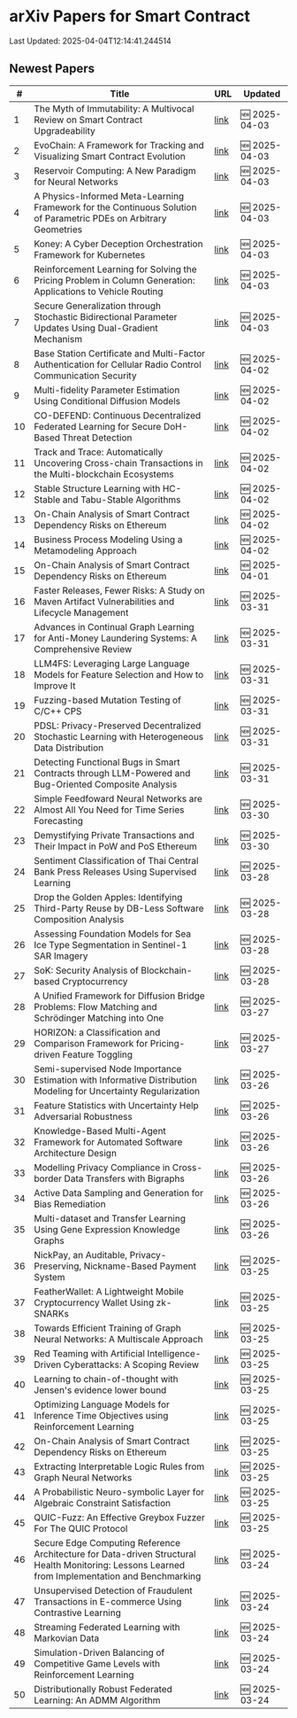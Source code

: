 # arXiv Papers for Smart Contract

Last Updated: 2025-04-04T12:14:41.244514

## Newest Papers

|\#|Title|URL|Updated|
|---|---|---|---|
|1|The Myth of Immutability: A Multivocal Review on Smart Contract Upgradeability|[link](http://arxiv.org/abs/2504.02719v1)|🆕 2025-04-03|
|2|EvoChain: A Framework for Tracking and Visualizing Smart Contract Evolution|[link](http://arxiv.org/abs/2504.02704v1)|🆕 2025-04-03|
|3|Reservoir Computing: A New Paradigm for Neural Networks|[link](http://arxiv.org/abs/2504.02639v1)|🆕 2025-04-03|
|4|A Physics-Informed Meta-Learning Framework for the Continuous Solution of Parametric PDEs on Arbitrary Geometries|[link](http://arxiv.org/abs/2504.02459v1)|🆕 2025-04-03|
|5|Koney: A Cyber Deception Orchestration Framework for Kubernetes|[link](http://arxiv.org/abs/2504.02431v1)|🆕 2025-04-03|
|6|Reinforcement Learning for Solving the Pricing Problem in Column Generation: Applications to Vehicle Routing|[link](http://arxiv.org/abs/2504.02383v1)|🆕 2025-04-03|
|7|Secure Generalization through Stochastic Bidirectional Parameter Updates Using Dual-Gradient Mechanism|[link](http://arxiv.org/abs/2504.02213v1)|🆕 2025-04-03|
|8|Base Station Certificate and Multi-Factor Authentication for Cellular Radio Control Communication Security|[link](http://arxiv.org/abs/2504.02133v1)|🆕 2025-04-02|
|9|Multi-fidelity Parameter Estimation Using Conditional Diffusion Models|[link](http://arxiv.org/abs/2504.01894v1)|🆕 2025-04-02|
|10|CO-DEFEND: Continuous Decentralized Federated Learning for Secure DoH-Based Threat Detection|[link](http://arxiv.org/abs/2504.01882v1)|🆕 2025-04-02|
|11|Track and Trace: Automatically Uncovering Cross-chain Transactions in the Multi-blockchain Ecosystems|[link](http://arxiv.org/abs/2504.01822v1)|🆕 2025-04-02|
|12|Stable Structure Learning with HC-Stable and Tabu-Stable Algorithms|[link](http://arxiv.org/abs/2504.01740v1)|🆕 2025-04-02|
|13|On-Chain Analysis of Smart Contract Dependency Risks on Ethereum|[link](http://arxiv.org/abs/2503.19548v3)|🆕 2025-04-02|
|14|Business Process Modeling Using a Metamodeling Approach|[link](http://arxiv.org/abs/2504.01549v1)|🆕 2025-04-02|
|15|On-Chain Analysis of Smart Contract Dependency Risks on Ethereum|[link](http://arxiv.org/abs/2503.19548v2)|🆕 2025-04-01|
|16|Faster Releases, Fewer Risks: A Study on Maven Artifact Vulnerabilities and Lifecycle Management|[link](http://arxiv.org/abs/2503.24349v1)|🆕 2025-03-31|
|17|Advances in Continual Graph Learning for Anti-Money Laundering Systems: A Comprehensive Review|[link](http://arxiv.org/abs/2503.24259v1)|🆕 2025-03-31|
|18|LLM4FS: Leveraging Large Language Models for Feature Selection and How to Improve It|[link](http://arxiv.org/abs/2503.24157v1)|🆕 2025-03-31|
|19|Fuzzing-based Mutation Testing of C/C++ CPS|[link](http://arxiv.org/abs/2503.24100v1)|🆕 2025-03-31|
|20|PDSL: Privacy-Preserved Decentralized Stochastic Learning with Heterogeneous Data Distribution|[link](http://arxiv.org/abs/2503.23726v1)|🆕 2025-03-31|
|21|Detecting Functional Bugs in Smart Contracts through LLM-Powered and Bug-Oriented Composite Analysis|[link](http://arxiv.org/abs/2503.23718v1)|🆕 2025-03-31|
|22|Simple Feedfoward Neural Networks are Almost All You Need for Time Series Forecasting|[link](http://arxiv.org/abs/2503.23621v1)|🆕 2025-03-30|
|23|Demystifying Private Transactions and Their Impact in PoW and PoS Ethereum|[link](http://arxiv.org/abs/2503.23510v1)|🆕 2025-03-30|
|24|Sentiment Classification of Thai Central Bank Press Releases Using Supervised Learning|[link](http://arxiv.org/abs/2503.22629v1)|🆕 2025-03-28|
|25|Drop the Golden Apples: Identifying Third-Party Reuse by DB-Less Software Composition Analysis|[link](http://arxiv.org/abs/2503.22576v1)|🆕 2025-03-28|
|26|Assessing Foundation Models for Sea Ice Type Segmentation in Sentinel-1 SAR Imagery|[link](http://arxiv.org/abs/2503.22516v1)|🆕 2025-03-28|
|27|SoK: Security Analysis of Blockchain-based Cryptocurrency|[link](http://arxiv.org/abs/2503.22156v1)|🆕 2025-03-28|
|28|A Unified Framework for Diffusion Bridge Problems: Flow Matching and Schrödinger Matching into One|[link](http://arxiv.org/abs/2503.21756v1)|🆕 2025-03-27|
|29|HORIZON: a Classification and Comparison Framework for Pricing-driven Feature Toggling|[link](http://arxiv.org/abs/2503.21448v1)|🆕 2025-03-27|
|30|Semi-supervised Node Importance Estimation with Informative Distribution Modeling for Uncertainty Regularization|[link](http://arxiv.org/abs/2503.20697v1)|🆕 2025-03-26|
|31|Feature Statistics with Uncertainty Help Adversarial Robustness|[link](http://arxiv.org/abs/2503.20583v1)|🆕 2025-03-26|
|32|Knowledge-Based Multi-Agent Framework for Automated Software Architecture Design|[link](http://arxiv.org/abs/2503.20536v1)|🆕 2025-03-26|
|33|Modelling Privacy Compliance in Cross-border Data Transfers with Bigraphs|[link](http://arxiv.org/abs/2503.20464v1)|🆕 2025-03-26|
|34|Active Data Sampling and Generation for Bias Remediation|[link](http://arxiv.org/abs/2503.20414v1)|🆕 2025-03-26|
|35|Multi-dataset and Transfer Learning Using Gene Expression Knowledge Graphs|[link](http://arxiv.org/abs/2503.20400v1)|🆕 2025-03-26|
|36|NickPay, an Auditable, Privacy-Preserving, Nickname-Based Payment System|[link](http://arxiv.org/abs/2503.19872v1)|🆕 2025-03-25|
|37|FeatherWallet: A Lightweight Mobile Cryptocurrency Wallet Using zk-SNARKs|[link](http://arxiv.org/abs/2503.22717v1)|🆕 2025-03-25|
|38|Towards Efficient Training of Graph Neural Networks: A Multiscale Approach|[link](http://arxiv.org/abs/2503.19666v1)|🆕 2025-03-25|
|39|Red Teaming with Artificial Intelligence-Driven Cyberattacks: A Scoping Review|[link](http://arxiv.org/abs/2503.19626v1)|🆕 2025-03-25|
|40|Learning to chain-of-thought with Jensen's evidence lower bound|[link](http://arxiv.org/abs/2503.19618v1)|🆕 2025-03-25|
|41|Optimizing Language Models for Inference Time Objectives using Reinforcement Learning|[link](http://arxiv.org/abs/2503.19595v1)|🆕 2025-03-25|
|42|On-Chain Analysis of Smart Contract Dependency Risks on Ethereum|[link](http://arxiv.org/abs/2503.19548v1)|🆕 2025-03-25|
|43|Extracting Interpretable Logic Rules from Graph Neural Networks|[link](http://arxiv.org/abs/2503.19476v1)|🆕 2025-03-25|
|44|A Probabilistic Neuro-symbolic Layer for Algebraic Constraint Satisfaction|[link](http://arxiv.org/abs/2503.19466v1)|🆕 2025-03-25|
|45|QUIC-Fuzz: An Effective Greybox Fuzzer For The QUIC Protocol|[link](http://arxiv.org/abs/2503.19402v1)|🆕 2025-03-25|
|46|Secure Edge Computing Reference Architecture for Data-driven Structural Health Monitoring: Lessons Learned from Implementation and Benchmarking|[link](http://arxiv.org/abs/2503.18857v1)|🆕 2025-03-24|
|47|Unsupervised Detection of Fraudulent Transactions in E-commerce Using Contrastive Learning|[link](http://arxiv.org/abs/2503.18841v1)|🆕 2025-03-24|
|48|Streaming Federated Learning with Markovian Data|[link](http://arxiv.org/abs/2503.18807v1)|🆕 2025-03-24|
|49|Simulation-Driven Balancing of Competitive Game Levels with Reinforcement Learning|[link](http://arxiv.org/abs/2503.18748v1)|🆕 2025-03-24|
|50|Distributionally Robust Federated Learning: An ADMM Algorithm|[link](http://arxiv.org/abs/2503.18436v1)|🆕 2025-03-24|

